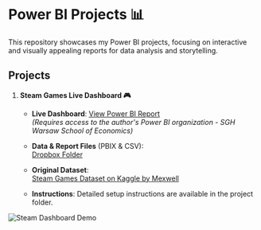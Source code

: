 # Power BI Projects 📊

This repository showcases my Power BI projects, focusing on interactive and visually appealing reports for data analysis and storytelling.

## Projects

1. **Steam Games Live Dashboard 🎮**  
   - **Live Dashboard**: [View Power BI Report](https://mateuszmachowina.github.io/power-bi/)  
_(Requires access to the author's Power BI organization - SGH Warsaw School of Economics)_

    - **Data & Report Files** (PBIX & CSV):  
[Dropbox Folder](https://www.dropbox.com/scl/fo/pmlkytelrngcq355sudr8/ANhIpyJfX_slSb3Xf0OcMMg?rlkey=3cs9o3qc67xoimswj7gem37m0&st=ihukqkwf&dl=0)

   - **Original Dataset**:  
[Steam Games Dataset on Kaggle by Mexwell](https://www.kaggle.com/datasets/mexwell/steamgames)

   - **Instructions**: Detailed setup instructions are available in the project folder.

![Steam Dashboard Demo](steam-games-dashboard/assets/steam-games-dashboard-overview.gif)

